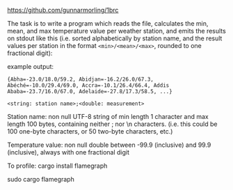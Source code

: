 https://github.com/gunnarmorling/1brc

The task is to write a program which reads the file, calculates the min, mean, and max temperature value per weather station, and emits the results on stdout like this (i.e. sorted alphabetically by station name, and the result values per station in the format `<min>/<mean>/<max>`, rounded to one fractional digit):

example output:
```
{Abha=-23.0/18.0/59.2, Abidjan=-16.2/26.0/67.3, Abéché=-10.0/29.4/69.0, Accra=-10.1/26.4/66.4, Addis Ababa=-23.7/16.0/67.0, Adelaide=-27.8/17.3/58.5, ...}
```

`<string: station name>;<double: measurement>`

Station name: non null UTF-8 string of min length 1 character and max length 100 bytes, containing neither ; nor \n characters. (i.e. this could be 100 one-byte characters, or 50 two-byte characters, etc.)

Temperature value: non null double between -99.9 (inclusive) and 99.9 (inclusive), always with one fractional digit



<!-- cargo run -r src/main.rs measurements.txt | head -c 5000 -->

To profile: 
cargo install flamegraph
<!-- With 
[profile.release]
debug = true
in cargo.toml
 -->
sudo cargo flamegraph 
